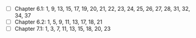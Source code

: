 - [ ] Chapter 6.1: 1, 9, 13, 15, 17, 19, 20, 21, 22, 23, 24, 25, 26, 27, 28, 31, 32, 34, 37
- [ ] Chapter 6.2: 1, 5, 9, 11, 13, 17, 18, 21
- [ ] Chapter 7.1: 1, 3, 7, 11, 13, 15, 18, 20, 23